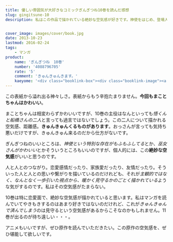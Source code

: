 ```yaml
---
title: 優しい雰囲気が大好きなコミックぎんぎつね10巻を読んだ感想
slug: gingitsune-10
description: 私はこの作品で描かれている絶妙な空気感が好きです。神使をはじめ、登場人物のやりとりを見ていると、「見守る」というスタンスがその空気感を生んでいるように思います。10巻は悟くんと船橋さんの二人にキュンキュンすることうけあいです。


cover_image: images/cover/book.jpg
date: 2013-10-23
lastmod: 2016-02-24
tags: 
    - マンガ
product:
    name: 'ぎんぎつね　10巻'
    number: '4088796705'
    rate: '5'
    comment: 'きゅんきゅんきます。'
    kaeyome: '<div class="booklink-box"><div class="booklink-image"><a href="http://www.amazon.co.jp/exec/obidos/asin/4088796705/illusionspace-22/" rel="nofollow" target="_blank"><img src="http://ecx.images-amazon.com/images/I/61ieFmQfwkL._SL160_.jpg" style="border: none;" /></a></div><div class="booklink-info"><div class="booklink-name"><a href="http://www.amazon.co.jp/exec/obidos/asin/4088796705/illusionspace-22/" rel="nofollow" target="_blank">ぎんぎつね 10 (ヤングジャンプコミックス)</a><div class="booklink-powered-date">posted with <a href="http://yomereba.com" rel="nofollow" target="_blank">ヨメレバ</a></div></div><div class="booklink-detail">落合 さより 集英社 2013-10-18    </div><div class="booklink-link2"><div class="shoplinkamazon"><a href="http://www.amazon.co.jp/exec/obidos/asin/4088796705/illusionspace-22/" rel="nofollow" target="_blank" title="アマゾン" >Amazonで購入</a></div><div class="shoplinkrakuten"><a href="http://hb.afl.rakuten.co.jp/hgc/11acbc01.369b1bf6.11acbc02.cabf9fe9/?pc=http%3A%2F%2Fbooks.rakuten.co.jp%2Frb%2F12458332%2F%3Fscid%3Daf_ich_link_urltxt%26m%3Dhttp%3A%2F%2Fm.rakuten.co.jp%2Fev%2Fbook%2F" rel="nofollow" target="_blank" title="楽天ブックス" >楽天ブックスで購入</a></div>                  	  <div class="shoplinkkino"><a href="http://ck.jp.ap.valuecommerce.com/servlet/referral?sid=3085416&pid=882196163&vc_url=http%3A%2F%2Fwww.kinokuniya.co.jp%2Ff%2Fdsg-01-9784088796703" target="_blank" title="kino" >紀伊國屋書店で購入<img src="http://ad.jp.ap.valuecommerce.com/servlet/gifbanner?sid=3085416&pid=882196163" height="1" width="1" border="0"></a></div>	  	  	</div></div><div class="booklink-footer"></div></div>'
---
```


この表紙から溢れ出る神々しさ。表紙からもう辛抱たまりません。<strong>今回もまことちゃんはかわいい</strong>。

まことちゃんは相変わらずかわいいですが、10巻の主役はなんといっても<em>悟くんと船橋さんの二人</em>と言っても過言ではないでしょう。この二人について描かれる空気感、距離感。<strong>きゅんきゅんくるものがあります</strong>。おっさんが言っても気持ち悪いだけですが、きゅんきゅん来るのだから仕方がないです。

ぎんぎつねのいいところは、<em>神使という特別な存在がもふもふしてる</em>とか、<em>巫女さんがかわいい</em>とかそういうところもいいのですが、個人的には、この<strong>絶妙な空気感</strong>がいいと思うのです。

人と人とのつながり。恋愛感情だったり、家族愛だったり、友情だったり。そういった人と人との思いや繋がりを描いているのだけれども、それが<em>主観的ではなく、なんとなく一歩引いた視点から、暖かく見守るかのごとく描かれている</em>ような気がするのです。私はその空気感がたまらない。

10巻は特に恋愛面で、絶妙な空気感が描かれていると思います。私はマンガを読んでいてやきもきするのはあまり好きではないのだけれど、これが<em>きゅんきゅんで済んでしまう</em>のは見守るという空気感があるからこそなのかもしれません。11巻が出るのが待ち遠しい・・・。

アニメもいいですが、ぜひ原作を読んでいただきたい。この原作の空気感を、ぜひ堪能して欲しいです。


  
